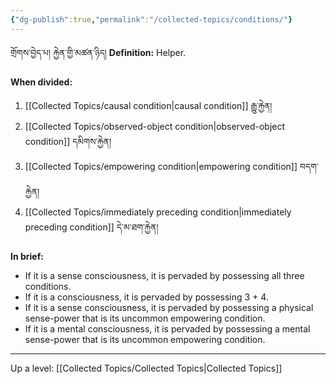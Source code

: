 ```yaml
---
{"dg-publish":true,"permalink":"/collected-topics/conditions/"}
---
```


གྲོགས་བྱེད་པ། རྐྱེན་གྱི་མཚན་ཉིད།
**Definition:** Helper.

**When divided:**
1. [[Collected Topics/causal condition\|causal condition]] རྒྱུ་རྐྱེན།
2. [[Collected Topics/observed-object condition\|observed-object condition]] དམིགས་རྐྱེན།
3. [[Collected Topics/empowering condition\|empowering condition]] བདག་རྐྱེན།
4. [[Collected Topics/immediately preceding condition\|immediately preceding condition]] དེ་མ་ཐག་རྐྱེན།

**In brief:**
- If it is a sense consciousness, it is pervaded by possessing all three conditions.
- If it is a consciousness, it is pervaded by possessing 3 + 4.
- If it is a sense consciousness, it is pervaded by possessing a physical sense-power that is its uncommon empowering condition.
- If it is a mental consciousness, it is pervaded by possessing a mental sense-power that is its uncommon empowering condition.

---
Up a level: [[Collected Topics/Collected Topics\|Collected Topics]]